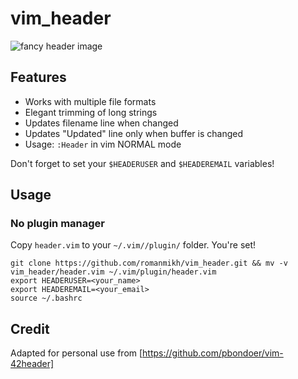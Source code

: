 # vim_header

![fancy header image](http://i.imgur.com/WTscMvi.png)

## Features
* Works with multiple file formats
* Elegant trimming of long strings
* Updates filename line when changed
* Updates "Updated" line only when buffer is changed
* Usage: `:Header` in vim NORMAL mode

Don't forget to set your `$HEADERUSER` and `$HEADEREMAIL` variables!

## Usage 

### No plugin manager
Copy `header.vim` to your `~/.vim//plugin/` folder. You're set!

```
git clone https://github.com/romanmikh/vim_header.git && mv -v vim_header/header.vim ~/.vim/plugin/header.vim
export HEADERUSER=<your_name>
export HEADEREMAIL=<your_email>
source ~/.bashrc
```

## Credit
Adapted for personal use from [https://github.com/pbondoer/vim-42header]
